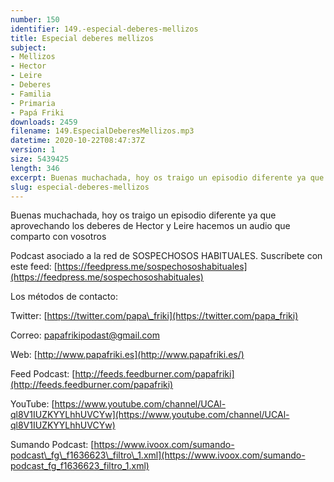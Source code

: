 ```yaml
---
number: 150
identifier: 149.-especial-deberes-mellizos
title: Especial deberes mellizos
subject:
- Mellizos
- Hector
- Leire
- Deberes
- Familia
- Primaria
- Papá Friki
downloads: 2459
filename: 149.EspecialDeberesMellizos.mp3
datetime: 2020-10-22T08:47:37Z
version: 1
size: 5439425
length: 346
excerpt: Buenas muchachada, hoy os traigo un episodio diferente ya que aprovecando los deberes de Hector y Leire hacemos un audio que comparto con vosotros.
slug: especial-deberes-mellizos
---
```

Buenas muchachada, hoy os traigo un episodio diferente ya que aprovechando los deberes de Hector y Leire hacemos un audio que comparto con vosotros

Podcast asociado a la red de SOSPECHOSOS HABITUALES. Suscríbete con este feed: [https://feedpress.me/sospechososhabituales](https://feedpress.me/sospechososhabituales)

Los métodos de contacto:

Twitter: [https://twitter.com/papa\_friki](https://twitter.com/papa_friki)

Correo: [papafrikipodast@gmail.com](https://archive.org/details/papafrikipodast@gmail.com)

Web: [http://www.papafriki.es](http://www.papafriki.es/)

Feed Podcast: [http://feeds.feedburner.com/papafriki](http://feeds.feedburner.com/papafriki)

YouTube: [https://www.youtube.com/channel/UCAl-ql8V1IUZKYYLhhUVCYw](https://www.youtube.com/channel/UCAl-ql8V1IUZKYYLhhUVCYw)

Sumando Podcast: [https://www.ivoox.com/sumando-podcast\_fg\_f1636623\_filtro\_1.xml](https://www.ivoox.com/sumando-podcast_fg_f1636623_filtro_1.xml)